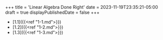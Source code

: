 +++
title = 'Linear Algebra Done Right'
date = 2023-11-19T23:35:21-05:00
draft = true
displayPublishedDate = false
+++

 - [1.1]({{<ref "1-1.md">}})
 - [1.2]({{<ref "1-2.md">}})
 - [1.3]({{<ref "1-3.md">}})

